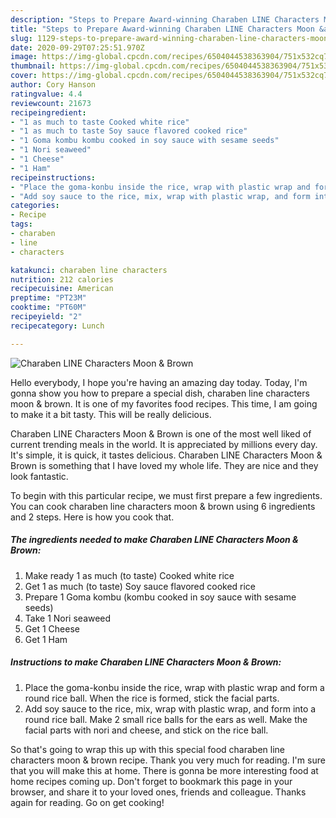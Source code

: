 ```yaml
---
description: "Steps to Prepare Award-winning Charaben LINE Characters Moon &amp;amp; Brown"
title: "Steps to Prepare Award-winning Charaben LINE Characters Moon &amp;amp; Brown"
slug: 1129-steps-to-prepare-award-winning-charaben-line-characters-moon-and-amp-brown
date: 2020-09-29T07:25:51.970Z
image: https://img-global.cpcdn.com/recipes/6504044538363904/751x532cq70/charaben-line-characters-moon-brown-recipe-main-photo.jpg
thumbnail: https://img-global.cpcdn.com/recipes/6504044538363904/751x532cq70/charaben-line-characters-moon-brown-recipe-main-photo.jpg
cover: https://img-global.cpcdn.com/recipes/6504044538363904/751x532cq70/charaben-line-characters-moon-brown-recipe-main-photo.jpg
author: Cory Hanson
ratingvalue: 4.4
reviewcount: 21673
recipeingredient:
- "1 as much to taste Cooked white rice"
- "1 as much to taste Soy sauce flavored cooked rice"
- "1 Goma kombu kombu cooked in soy sauce with sesame seeds"
- "1 Nori seaweed"
- "1 Cheese"
- "1 Ham"
recipeinstructions:
- "Place the goma-konbu inside the rice, wrap with plastic wrap and form a round rice ball. When the rice is formed, stick the facial parts."
- "Add soy sauce to the rice, mix, wrap with plastic wrap, and form into a round rice ball. Make 2 small rice balls for the ears as well. Make the facial parts with nori and cheese, and stick on the rice ball."
categories:
- Recipe
tags:
- charaben
- line
- characters

katakunci: charaben line characters 
nutrition: 212 calories
recipecuisine: American
preptime: "PT23M"
cooktime: "PT60M"
recipeyield: "2"
recipecategory: Lunch

---
```



![Charaben LINE Characters Moon &amp; Brown](https://img-global.cpcdn.com/recipes/6504044538363904/751x532cq70/charaben-line-characters-moon-brown-recipe-main-photo.jpg)

Hello everybody, I hope you're having an amazing day today. Today, I'm gonna show you how to prepare a special dish, charaben line characters moon &amp; brown. It is one of my favorites food recipes. This time, I am going to make it a bit tasty. This will be really delicious.



Charaben LINE Characters Moon &amp; Brown is one of the most well liked of current trending meals in the world. It is appreciated by millions every day. It's simple, it is quick, it tastes delicious. Charaben LINE Characters Moon &amp; Brown is something that I have loved my whole life. They are nice and they look fantastic.


To begin with this particular recipe, we must first prepare a few ingredients. You can cook charaben line characters moon &amp; brown using 6 ingredients and 2 steps. Here is how you cook that.

<!--inarticleads1-->

##### The ingredients needed to make Charaben LINE Characters Moon &amp; Brown:

1. Make ready 1 as much (to taste) Cooked white rice
1. Get 1 as much (to taste) Soy sauce flavored cooked rice
1. Prepare 1 Goma kombu (kombu cooked in soy sauce with sesame seeds)
1. Take 1 Nori seaweed
1. Get 1 Cheese
1. Get 1 Ham




<!--inarticleads2-->

##### Instructions to make Charaben LINE Characters Moon &amp; Brown:

1. Place the goma-konbu inside the rice, wrap with plastic wrap and form a round rice ball. When the rice is formed, stick the facial parts.
1. Add soy sauce to the rice, mix, wrap with plastic wrap, and form into a round rice ball. Make 2 small rice balls for the ears as well. Make the facial parts with nori and cheese, and stick on the rice ball.




So that's going to wrap this up with this special food charaben line characters moon &amp; brown recipe. Thank you very much for reading. I'm sure that you will make this at home. There is gonna be more interesting food at home recipes coming up. Don't forget to bookmark this page in your browser, and share it to your loved ones, friends and colleague. Thanks again for reading. Go on get cooking!
